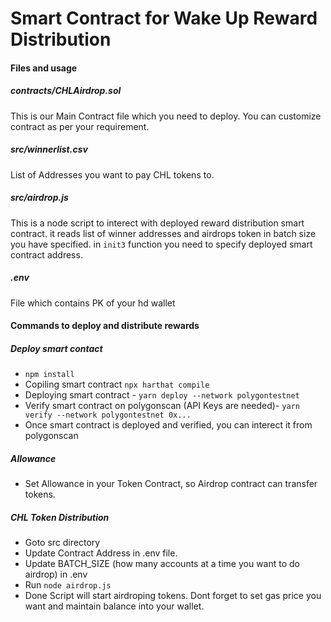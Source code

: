 # Smart Contract for Wake Up Reward Distribution

#### Files and usage
##### contracts/CHLAirdrop.sol
This is our Main Contract file which you need to deploy. You can customize contract as per your requirement.

##### src/winnerlist.csv
List of Addresses you want to pay CHL tokens to.

##### src/airdrop.js
This is a node script to interect with deployed reward distribution smart contract. it reads list of winner addresses and airdrops token in batch size you have specified. in ```init3``` function you need to specify deployed smart contract address.

##### .env
File which contains PK of your hd wallet

#### Commands to deploy and distribute rewards

##### Deploy smart contact
 - ```npm install```
 - Copiling smart contract ```npx harthat compile```
 - Deploying smart contract - ```yarn deploy --network polygontestnet``` 
 - Verify smart contract on polygonscan (API Keys are needed)- ```yarn verify --network polygontestnet 0x...```
 - Once smart contract is deployed and verified, you can interect it from polygonscan

##### Allowance
 - Set Allowance in your Token Contract, so Airdrop contract can transfer tokens.

##### CHL Token Distribution
 - Goto src directory
 - Update Contract Address in .env file.
 - Update BATCH_SIZE (how many accounts at a time you want to do airdrop) in .env
 - Run ```node airdrop.js```
 - Done Script will start airdroping tokens. Dont forget to set gas price you want and maintain balance into your wallet.



